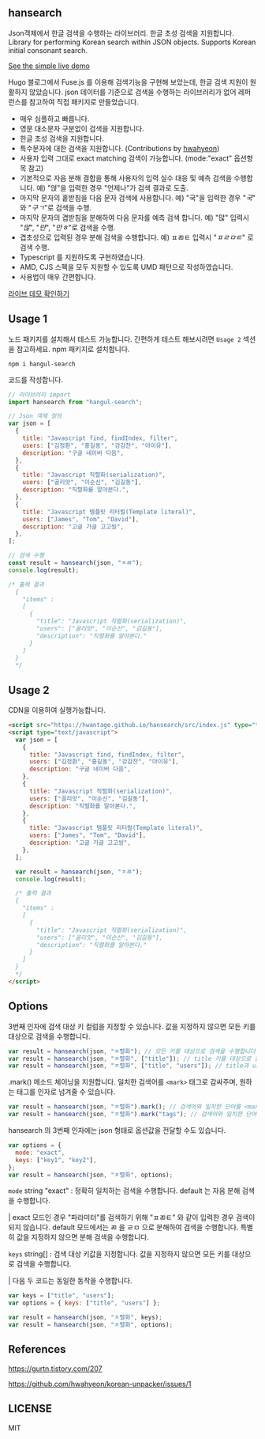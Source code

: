 ## hansearch

Json객체에서 한글 검색을 수행하는 라이브러리. 한글 초성 검색을 지원합니다.
<br/>
Library for performing Korean search within JSON objects. Supports Korean initial consonant search.

[See the simple live demo](https://hwantage.github.io/hansearch/demo/)

Hugo 블로그에서 Fuse.js 를 이용해 검색기능을 구현해 보았는데, 한글 검색 지원이 원활하지 않았습니다. json 데이터를 기준으로 검색을 수행하는 라이브러리가 없어 레퍼런스를 참고하여 직접 패키지로 만들었습니다.

- 매우 심플하고 빠릅니다.
- 영문 대소문자 구분없이 검색을 지원합니다.
- 한글 초성 검색을 지원합니다.
- 특수문자에 대한 검색을 지원합니다. (Contributions by [hwahyeon](https://github.com/hwahyeonhttps:/))
- 사용자 입력 그대로 exact matching 검색이 가능합니다. (mode:"exact" 옵션항목 참고)
- 기본적으로 자음 분해 결합을 통해 사용자의 입력 실수 대응 및 예측 검색을 수행합니다. 예) "얹"을 입력한 경우 "언제나"가 검색 결과로 도출.
- 마지막 문자의 홑받침을 다음 문자 검색에 사용합니다. 예) "국"을 입력한 경우 "_국_" 와 "_구ㄱ_"로 검색을 수행.
- 마지막 문자의 겹받침을 분해하여 다음 문자를 예측 검색 합니다. 예) "많" 입력시 "_많_", "_만_", "_만ㅎ_"로 검색을 수행.
- 겹초성으로 입력된 경우 분해 검색을 수행합니다. 예) ㅍㄻㅌ 입력시 "_ㅍㄹㅁㅌ_" 로 검색 수행.
- Typescript 를 지원하도록 구현하였습니다.
- AMD, CJS 스펙을 모두 지원할 수 있도록 UMD 패턴으로 작성하였습니다.
- 사용법이 매우 간편합니다.

[라이브 데모 확인하기](https://hwantage.github.io/hansearch/demo/)

## Usage 1

노드 패키지를 설치해서 테스트 가능합니다. 간편하게 테스트 해보시려면 `Usage 2` 섹션을 참고하세요.
npm 패키지로 설치합니다.

```shell
npm i hangul-search
```

코드를 작성합니다.

```js
// 라이브러리 import
import hansearch from "hangul-search";

// Json 객체 정의
var json = [
  {
    title: "Javascript find, findIndex, filter",
    users: ["김정환", "홍길동", "강감찬", "아이유"],
    description: "구글 네이버 다음",
  },
  {
    title: "Javascript 직렬화(serialization)",
    users: ["골리앗", "이순신", "김길동"],
    description: "직렬화를 알아본다.",
  },
  {
    title: "Javascript 템플릿 리터럴(Template literal)",
    users: ["James", "Tom", "David"],
    description: "고글 가글 고고씽",
  },
];

// 검색 수행
const result = hansearch(json, "ㅈㅀ");
console.log(result);

/* 출력 결과
  {
    "items" :
    [
      {
        "title": "Javascript 직렬화(serialization)",
        "users": ["골리앗", "이순신", "김길동"],
        "description": "직렬화를 알아본다."
      }
    ]
  }
  */
```

## Usage 2

CDN을 이용하여 실행가능합니다.

```html
<script src="https://hwantage.github.io/hansearch/src/index.js" type="text/javascript"></script>
<script type="text/javascript">
  var json = [
    {
      title: "Javascript find, findIndex, filter",
      users: ["김정환", "홍길동", "강감찬", "아이유"],
      description: "구글 네이버 다음",
    },
    {
      title: "Javascript 직렬화(serialization)",
      users: ["골리앗", "이순신", "김길동"],
      description: "직렬화를 알아본다.",
    },
    {
      title: "Javascript 템플릿 리터럴(Template literal)",
      users: ["James", "Tom", "David"],
      description: "고글 가글 고고씽",
    },
  ];

  var result = hansearch(json, "ㅈㅀ");
  console.log(result);

  /* 출력 결과
  {
    "items" :
    [
      {
        "title": "Javascript 직렬화(serialization)",
        "users": ["골리앗", "이순신", "김길동"],
        "description": "직렬화를 알아본다."
      }
    ]
  }
  */
</script>
```

## Options

3번째 인자에 검색 대상 키 컬럼을 지정할 수 있습니다. 값을 지정하지 않으면 모든 키를 대상으로 검색을 수행합니다.

```js
var result = hansearch(json, "ㅈ렬화"); // 모든 키를 대상으로 검색을 수행합니다.
var result = hansearch(json, "ㅈ렬화", ["title"]); // title 키를 대상으로 검색을 수행합니다.
var result = hansearch(json, "ㅈ렬화", ["title", "users"]); // title과 users 키를 대상으로 검색을 수행합니다.
```

.mark() 메소드 체이닝을 지원합니다. 일치한 검색어를 `<mark>` 태그로 감싸주며, 원하는 태그를 인자로 넘겨줄 수 있습니다.

```js
var result = hansearch(json, "ㅈ렬화").mark(); // 검색어와 일치한 단어를 <mark> 태그로 감싼 결과를 리턴합니다.
var result = hansearch(json, "ㅈ렬화").mark("tags"); // 검색어와 일치한 단어를 <tags> 태그로 감싼 결과를 리턴합니다.
```

hansearch 의 3번째 인자에는 json 형태로 옵션값을 전달할 수도 있습니다.

```js
var options = {
  mode: "exact",
  keys: ["key1", "key2"],
};
var result = hansearch(json, "ㅈ렬화", options);
```

`mode` string "exact" : 정확히 일치하는 검색을 수행합니다. default 는 자음 분해 검색을 수행합니다.

| exact 모드인 경우 "파라미터"를 검색하기 위해 "ㅍㄻㅌ" 와 같이 입력한 경우 검색이 되지 않습니다. default 모드에서는 ㄻ 을 ㄹㅁ 으로 분해하여 검색을 수행합니다. 특별히 값을 지정하지 않으면 분해 검색을 수행합니다.

`keys` string[] : 검색 대상 키값을 지정합니다. 값을 지정하지 않으면 모든 키를 대상으로 검색을 수행합니다.

| 다음 두 코드는 동일한 동작을 수행합니다.

```js
var keys = ["title", "users"];
var options = { keys: ["title", "users"] };

var result = hansearch(json, "ㅈ렬화", keys);
var result = hansearch(json, "ㅈ렬화", options);
```

## References

https://gurtn.tistory.com/207

https://github.com/hwahyeon/korean-unpacker/issues/1

## LICENSE

MIT
